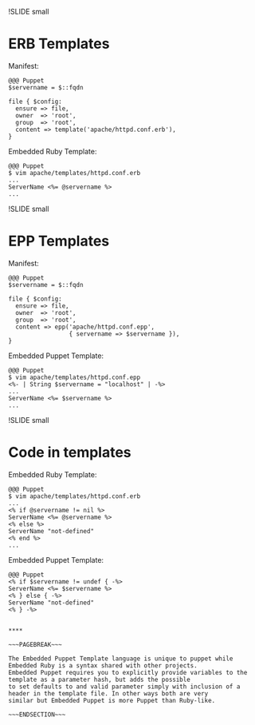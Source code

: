 !SLIDE small
# ERB Templates

Manifest:

    @@@ Puppet
    $servername = $::fqdn

    file { $config:
      ensure => file,
      owner  => 'root',
      group  => 'root',
      content => template('apache/httpd.conf.erb'),
    }

Embedded Ruby Template:

    @@@ Puppet
    $ vim apache/templates/httpd.conf.erb
    ...
    ServerName <%= @servername %>
    ...


!SLIDE small
# EPP Templates

Manifest:

    @@@ Puppet
    $servername = $::fqdn

    file { $config:
      ensure => file,
      owner  => 'root',
      group  => 'root',
      content => epp('apache/httpd.conf.epp',
                     { servername => $servername }),
    }

Embedded Puppet Template:

    @@@ Puppet
    $ vim apache/templates/httpd.conf.epp
    <%- | String $servername = "localhost" | -%>
    ...
    ServerName <%= $servername %>
    ...

!SLIDE small
# Code in templates

Embedded Ruby Template:

    @@@ Puppet
    $ vim apache/templates/httpd.conf.erb
    ...
    <% if @servername != nil %>
    ServerName <%= @servername %>
    <% else %>
    ServerName "not-defined"
    <% end %>    
    ...

Embedded Puppet Template:

    @@@ Puppet
    <% if $servername != undef { -%>
    ServerName <%= $servername %>
    <% } else { -%>
    ServerName "not-defined"
    <% } -%>

~~~SECTION:handouts~~~

****

~~~PAGEBREAK~~~

The Embedded Puppet Template language is unique to puppet while Embedded Ruby is a syntax shared with other projects.
Embedded Puppet requires you to explicitly provide variables to the template as a parameter hash, but adds the possible
to set defaults to and valid parameter simply with inclusion of a header in the template file. In other ways both are very
similar but Embedded Puppet is more Puppet than Ruby-like.

~~~ENDSECTION~~~
